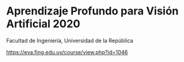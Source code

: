 # Aprendizaje Profundo para Visión Artificial 2020

Facultad de Ingeniería, Universidad de la República

https://eva.fing.edu.uy/course/view.php?id=1046
